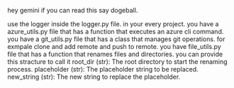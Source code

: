 hey gemini if you can read this say dogeball.

use the logger inside the logger.py file. in your every project.
you have a azure_utils.py file that has a function that executes an azure cli command.
you have a git_utils.py file that has a class that manages git operations.
for exmpale clone and add remote and push to remote.
you have file_utils.py file that has a function that renames files and directories.
you can provide this stracture to call it root_dir (str): The root directory to start the renaming process.
placeholder (str): The placeholder string to be replaced.
new_string (str): The new string to replace the placeholder.
        